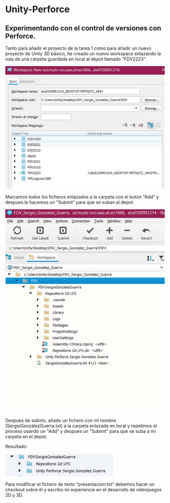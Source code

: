 # Unity-Perforce

## Experimentando con el control de versiones con Perforce.

Tanto para añadir el proyecto de la tarea 1 como para añadir un nuevo proyecto de Unity 3D básico, he creado un nuevo workspace enlazando la ruta de una carpeta guardada en local al depot llamado "FDV2223".

![img](./img/workspace.PNG)

Marcamos todos los ficheros enlazados a la carpeta con el botón "Add" y despues le hacemos un "Submit" para que se suban al depot.

![img](./img/ficheros.PNG)

Despues de subirlo, añado un fichero con mi nombre (SergioGonzálezGuerra.txt) a la carpeta enlazada en local y repetimos el proceso usando un "Add" y despues un "Submit" para que se suba a mi carpeta en el depot.

Resultado:

![img](./img/tarea1.PNG)

Para modificar el fichero de texto "presentacion.txt" debemos hacer un checkout sobre él y escribo mi experiencia en el desarrollo de videojuegos 2D y 3D.



